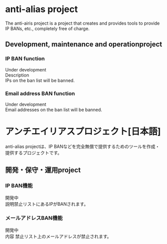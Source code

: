 # anti-alias project
The anti-airis project is a project that creates and provides tools to provide IP BANs, etc., completely free of charge.  

## Development, maintenance and operationproject

### IP BAN function

Under development  
Description  
IPs on the ban list will be banned.  

### Email address BAN function

Under development  
Email addresses on the ban list will be banned.  

# アンチエイリアスプロジェクト[日本語]
anti-alias projectは、IP BANなどを完全無償で提供するためのツールを作成・提供するプロジェクトです。  

## 開発・保守・運用project

### IP BAN機能
開発中  
説明禁止リストにあるIPがBANされます。  


### メールアドレスBAN機能
開発中  
内容 禁止リスト上のメールアドレスが禁止されます。  

